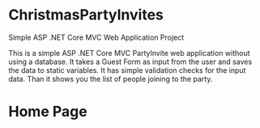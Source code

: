 # ChristmasPartyInvites
Simple ASP .NET Core MVC Web Application Project

This is a simple ASP .NET Core MVC PartyInvite web application without using a database. It takes a Guest Form as input from the user and saves the data to static variables. It has simple validation checks for the input data. Than it shows you the list of people joining to the party. 

# Home Page
